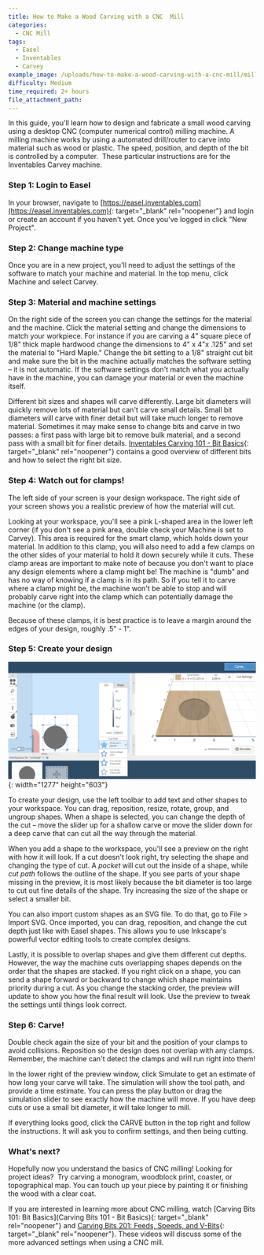 ```yaml
---
title: How to Make a Wood Carving with a CNC  Mill
categories:
  - CNC Mill
tags:
  - Easel
  - Inventables
  - Carvey
example_image: /uploads/how-to-make-a-wood-carving-with-a-cnc-mill/mill-example.jpg
difficulty: Medium
time_required: 2+ hours
file_attachment_path:
---
```


In this guide, you'll learn how to design and fabricate a small wood carving using a desktop CNC (computer numerical control) milling machine. A milling machine works by using a automated drill/router to carve into material such as wood or plastic. The speed, position, and depth of the bit is controlled by a computer.&nbsp; These particular instructions are for the Inventables Carvey machine.

### Step 1: Login to Easel

In your browser, navigate to [https://easel.inventables.com](https://easel.inventables.com){: target="_blank" rel="noopener"} and login or create an account if you haven't yet. Once you've logged in click "New Project".

### Step 2: Change machine type

Once you are in a new project, you'll need to adjust the settings of the software to match your machine and material. In the top menu, click Machine and select Carvey.

### Step 3: Material and machine settings

On the right side of the screen you can change the settings for the material and the machine. Click the material setting and change the dimensions to match your workpiece. For instance if you are carving a 4" square piece of 1/8" thick maple hardwood change the dimensions to 4" x 4"x .125" and set the material to "Hard Maple." Change the bit setting to a 1/8" straight cut bit and make sure the bit in the machine actually matches the software setting – it is not automatic. If the software settings don't match what you actually have in the machine, you can damage your material or even the machine itself.

Different bit sizes and shapes will carve differently. Large bit diameters will quickly remove lots of material but can't carve small details. Small bit diameters will carve with finer detail but will take much longer to remove material. Sometimes it may make sense to change bits and carve in two passes: a first pass with large bit to remove bulk material, and a second pass with a small bit for finer details. [Inventables Carving 101 - Bit Basics](https://inventables.zendesk.com/hc/en-us/articles/360012849233-Carving-Bits-101-Bit-Basics){: target="_blank" rel="noopener"} contains a good overview of different bits and how to select the right bit size.

### Step 4: Watch out for clamps\!

The left side of your screen is your design workspace. The right side of your screen shows you a realistic preview of how the material will cut.

Looking at your workspace, you'll see a pink L-shaped area in the lower left corner (if you don't see a pink area, double check your Machine is set to Carvey). This area is required for the smart clamp, which holds down your material. In addition to this clamp, you will also need to add a few clamps on the other sides of your material to hold it down securely while it cuts. These clamp areas are important to make note of because you don't want to place any design elements where a clamp might be\! The machine is "dumb" and has no way of knowing if a clamp is in its path. So if you tell it to carve where a clamp might be, the machine won't be able to stop and will probably carve right into the clamp which can potentially damage the machine (or the clamp).

Because of these clamps, it is best practice is to leave a margin around the edges of your design, roughly .5" - 1".

### Step 5: Create your design

![](uploads/how-to-make-a-wood-carving-with-a-cnc-mill/easel-shapes.jpg){: width="1277" height="603"}

To create your design, use the left toolbar to add text and other shapes to your workspace. You can drag, reposition, resize, rotate, group, and ungroup shapes. When a shape is selected, you can change the depth of the cut – move the slider up for a shallow carve or move the slider down for a deep carve that can cut all the way through the material.

When you add a shape to the workspace, you'll see a preview on the right with how it will look. If a cut doesn't look right, try selecting the shape and changing the type of cut. A *pocket* will cut out the inside of a shape, while *cut path* follows the outline of the shape. If you see parts of your shape missing in the preview, it is most likely because the bit diameter is too large to cut out fine details of the shape. Try increasing the size of the shape or select a smaller bit.

You can also import custom shapes as an SVG file. To do that, go to File &gt; Import SVG. Once imported, you can drag, reposition, and change the cut depth just like with Easel shapes. This allows you to use Inkscape's powerful vector editing tools to create complex designs.

Lastly, it is possible to overlap shapes and give them different cut depths. However, the way the machine cuts overlapping shapes depends on the order that the shapes are stacked. If you right click on a shape, you can send a shape forward or backward to change which shape maintains priority during a cut. As you change the stacking order, the preview will update to show you how the final result will look. Use the preview to tweak the settings until things look correct.

### Step 6: Carve\!

Double check again the size of your bit and the position of your clamps to avoid collisions. Reposition so the design does not overlap with any clamps. Remember, the machine can't detect the clamps and will run right into them\!

In the lower right of the preview window, click Simulate to get an estimate of how long your carve will take. The simulation will show the tool path, and provide a time estimate. You can press the play button or drag the simulation slider to see exactly how the machine will move. If you have deep cuts or use a small bit diameter, it will take longer to mill.

If everything looks good, click the CARVE button in the top right and follow the instructions. It will ask you to confirm settings, and then being cutting.

### What's next?

Hopefully now you understand the basics of CNC milling\! Looking for project ideas?&nbsp; Try carving a monogram, woodblock print, coaster, or topographical map. You can touch up your piece by painting it or finishing the wood with a clear coat.

If you are interested in learning more about CNC milling, watch [Carving Bits 101: Bit Basics](Carving Bits 101 - Bit Basics){: target="_blank" rel="noopener"} and [Carving Bits 201: Feeds, Speeds, and V-Bits](https://www.inventables.com/projects/carving-bits-201-feeds-speeds-and-v-bits){: target="_blank" rel="noopener"}. These videos will discuss some of the more advanced settings when using a CNC mill.

&nbsp;

&nbsp;

&nbsp;

&nbsp;
